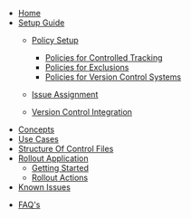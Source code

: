 <!-- docs/_sidebar.md -->

- [Home](./readme.md)
- [Setup Guide](./setupguide/setupguide.md)
   - [Policy Setup](./setupguide/policymain/policysetupguide.md)
      - [Policies for Controlled Tracking](./setupguide/policymain/policies/globaltracking.md)
      - [Policies for Exclusions](./setupguide/policymain/policies/exclusions.md)
      - [Policies for Version Control Systems](./setupguide/policymain/policies/gitpolicy.md)

   - [Issue Assignment](./setupguide/issueassignment.md)
   - [Version Control Integration](./setupguide/integration.md)
- [Concepts](./concepts.md)
- [Use Cases](./usecases.md)
- [Structure Of Control Files](./Controlfiles.md)
- [Rollout Application](./rolloutapplication/overview.md)
   - [Getting Started](./rolloutapplication/gettingstarted.md)
   - [Rollout Actions](./rolloutapplication/operations.md)
- [Known Issues](./knownissues.md)
<!---   - [Logs and Utilities](./rolloutapplication/logs.md) -->
- [FAQ's](./faqs.md)
<!--- [Controlled Object Layout](controlledobjectlayout.md)-->
<!--- [Getting Started](./GettingStarted.md)-->

